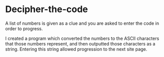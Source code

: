 # Decipher-the-code
A list of numbers is given as a clue and you are asked to enter the code in order to progress.

I created a program which converted the numbers to the ASCII characters that those numbers represent, and then outputted those characters as a string. Entering this string allowed progression to the next site page.
